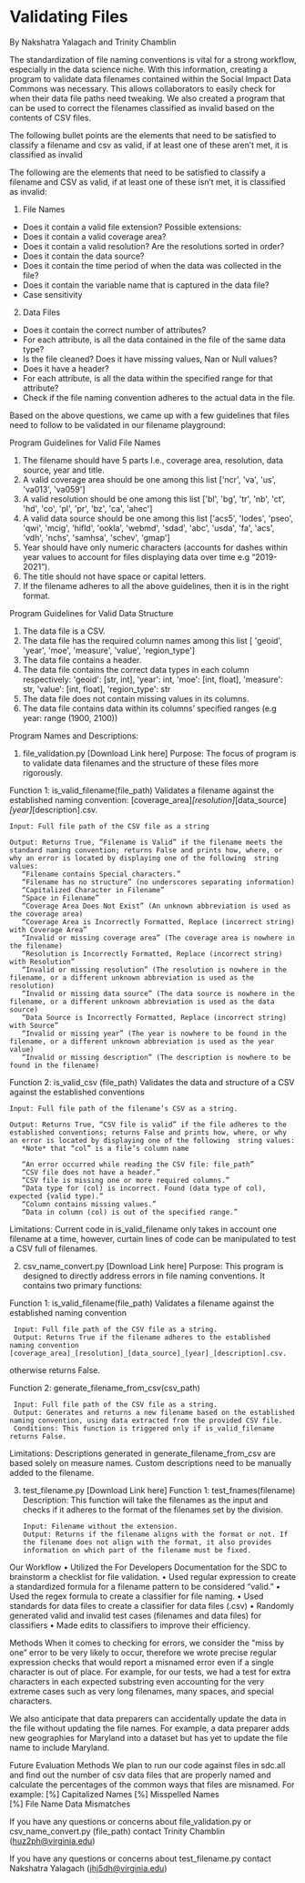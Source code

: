 # Validating Files
By Nakshatra Yalagach and Trinity Chamblin 

The standardization of file naming conventions is vital for a strong workflow, especially in the data science niche. With this information, creating a program to validate data filenames contained within the Social Impact Data Commons was necessary. This allows collaborators to easily check for when their data file paths need tweaking. We also created a program that can be used to correct the filenames classified as invalid based on the contents of CSV files.  

The following bullet points are the elements that need to be satisfied to classify a filename and csv as valid, if at least one of these aren’t met, it is classified as invalid

The following are the elements that need to be satisfied to classify a filename and CSV as valid, if at least one of these isn’t met, it is classified as invalid: 
1. File Names
- Does it contain a valid file extension? Possible extensions:  
- Does it contain a valid coverage area? 
- Does it contain a valid resolution? Are the resolutions sorted in order? 
- Does it contain the data source? 
- Does it contain the time period of when the data was collected in the file? 
- Does it contain the variable name that is captured in the data file? 
- Case sensitivity
  
2. Data Files
- Does it contain the correct number of attributes? 
- For each attribute, is all the data contained in the file of the same data type? 
- Is the file cleaned? Does it have missing values, Nan or Null values? 
- Does it have a header? 
- For each attribute, is all the data within the specified range for that attribute? 
- Check if the file naming convention adheres to the actual data in the file.

Based on the above questions, we came up with a few guidelines that files need to follow to be validated in our filename playground:

Program Guidelines for Valid File Names

1.	The filename should have 5 parts I.e., coverage area, resolution, data source, year and title.
2.	A valid coverage area should be one among this list ['ncr', 'va', 'us', 'va013', 'va059']
3.	A valid resolution should be one among this list ['bl', 'bg', 'tr', 'nb', 'ct', 'hd', 'co', 'pl', 'pr', 'bz', 'ca', 'ahec']
4.	A valid data source should be one among this list ['acs5', 'lodes', 'pseo', 'qwi', 'mcig', 'hifld', 'ookla', 'webmd', 'sdad', 'abc', 'usda', 'fa',  'acs', 'vdh', 'nchs', 'samhsa', 'schev', 'gmap']
5.	Year should have only numeric characters (accounts for dashes within year values to account for files displaying data over time e.g “2019-2021”).
6.	The title should not have space or capital letters.
7.	If the filename adheres to all the above guidelines, then it is in the right format.

Program Guidelines for Valid Data Structure

1.	The data file is a CSV.
2.	The data file has the required column names among this list [ 'geoid', 'year', 'moe', 'measure', 'value', 'region_type']
3.	The data file contains a header.
4.	The data file contains the correct data types in each column respectively: 'geoid': [str, int], 'year': int, 'moe': [int, float], 'measure': str, 'value': [int, float], 'region_type': str
5.	The data file does not contain missing values in its columns.
6.	The data file contains data within its columns’  specified ranges (e.g year: range (1900, 2100))



Program Names and Descriptions:

1. file_validation.py [Download Link here]
Purpose: The focus of  program is to validate data filenames and the structure of these files more rigorously.

Function 1: is_valid_filename(file_path)
Validates a filename against the established naming convention:
 [coverage_area]_[resolution]_[data_source]_[year]_[description].csv.
     
    Input: Full file path of the CSV file as a string
     
    Output: Returns True, “Filename is Valid” if the filename meets the standard naming convention; returns False and prints how, where, or why an error is located by displaying one of the following  string values:
       “Filename contains Special characters.”
       “Filename has no structure” (no underscores separating information)
       “Capitalized Character in Filename”
       “Space in Filename”
       “Coverage Area Does Not Exist” (An unknown abbreviation is used as the coverage area)
       “Coverage Area is Incorrectly Formatted, Replace (incorrect string) with Coverage Area”
       “Invalid or missing coverage area” (The coverage area is nowhere in the filename)
       “Resolution is Incorrectly Formatted, Replace (incorrect string) with Resolution”
       “Invalid or missing resolution” (The resolution is nowhere in the filename, or a different unknown abbreviation is used as the resolution)
       “Invalid or missing data source” (The data source is nowhere in the filename, or a different unknown abbreviation is used as the data source)
       “Data Source is Incorrectly Formatted, Replace (incorrect string) with Source”
       “Invalid or missing year” (The year is nowhere to be found in the filename, or a different unknown abbreviation is used as the year value)
       “Invalid or missing description” (The description is nowhere to be found in the filename)



Function 2: is_valid_csv (file_path) 
Validates the data and structure of a CSV against the established conventions

    Input: Full file path of the filename’s CSV as a string.
       
    Output: Returns True, “CSV file is valid” if the file adheres to the established conventions; returns False and prints how, where, or why an error is located by displaying one of the following  string values: 
       *Note* that “col” is a file’s column name 
       
       “An error occurred while reading the CSV file: file_path”
       “CSV file does not have a header.”
       “CSV file is missing one or more required columns.”
       “Data type for (col) is incorrect. Found (data type of col), expected {valid type).”
       “Column contains missing values.”
       “Data in column (col) is out of the specified range.”

Limitations: 
Current code in is_valid_filename only takes in account one filename at a time, however, curtain lines of code can be manipulated to test a CSV full of filenames.


2. csv_name_convert.py [Download Link here]
Purpose: This program is designed to directly address errors in file naming conventions. It contains two primary functions:

Function 1: is_valid_filename(file_path)
Validates a filename against the established naming convention
         
     Input: Full file path of the CSV file as a string.
     Output: Returns True if the filename adheres to the established naming convention [coverage_area]_[resolution]_[data_source]_[year]_[description].csv.
otherwise returns False.

Function 2: generate_filename_from_csv(csv_path)
  
     Input: Full file path of the CSV file as a string.
     Output: Generates and returns a new filename based on the established naming convention, using data extracted from the provided CSV file.
     Conditions: This function is triggered only if is_valid_filename returns False.
        
Limitations: 
Descriptions generated in generate_filename_from_csv are based solely on measure names. Custom descriptions need to be manually added to the filename.

3. test_filename.py [Download Link here]
Function 1: test_fnames(filename)
Description: This function will take the filenames as the input and checks if it adheres to the format of the filenames set by the division.

       Input: Filename without the extension.
       Output: Returns if the filename aligns with the format or not. If the filename does not align with the format, it also provides information on which part of the filename must be fixed. 

Our Workflow
•	Utilized the For Developers Documentation for the SDC to brainstorm a checklist for file validation.
•	Used regular expression to create a standardized formula for a filename pattern to be considered “valid.”
•	Used the regex formula to create a classifier for file naming.
•	Used standards for data files to create a classifier for data files (.csv)
•	Randomly generated valid and invalid test cases (filenames and data files) for classifiers 
•	Made edits to classifiers to improve their efficiency.

Methods
When it comes to checking for errors, we consider the "miss by one” error to be very likely to occur, therefore we wrote precise regular expression checks that would report a misnamed error even if a single character is out of place. For example, for our tests, we had a test for extra characters in each expected substring even accounting for the very extreme cases such as very long filenames, many spaces, and special characters. 

We also anticipate that data preparers can accidentally update the data in the file without updating the file names. For example, a data preparer adds new geographies for Maryland into a dataset but has yet to update the file name to include Maryland. 

Future Evaluation Methods
We plan to run our code against files in sdc.all and find out the number of csv data files that are properly named and calculate the percentages of the common ways that files are misnamed. For example: 
[%] Capitalized Names
[%] Misspelled Names      
[%] File Name Data Mismatches

If you have any questions or concerns about file_validation.py or csv_name_convert.py (file_path) 
 contact Trinity Chamblin (huz2ph@virginia.edu)

If you have any questions or concerns about test_filename.py  contact Nakshatra Yalagach (jhj5dh@virginia.edu)

